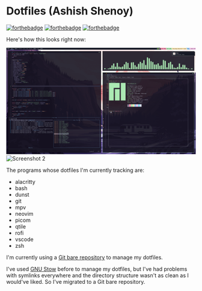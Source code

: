 # Dotfiles (Ashish Shenoy)

[![forthebadge](https://forthebadge.com/images/badges/ctrl-c-ctrl-v.svg)](https://forthebadge.com)
[![forthebadge](https://forthebadge.com/images/badges/powered-by-black-magic.svg)](https://forthebadge.com)
[![forthebadge](https://forthebadge.com/images/badges/built-with-resentment.svg)](https://forthebadge.com)

Here's how this looks right now:

![Screenshot 1](.screenshots/screenshot1.png) ![Screenshot
2](.screenshots/screenshot2.png)

The programs whose dotfiles I'm currently tracking are:

- alacritty
- bash
- dunst
- git
- mpv
- neovim
- picom
- qtile
- rofi
- vscode
- zsh

I'm currently using a [Git bare repository](https://www.atlassian.com/git/tutorials/dotfiles) to manage my dotfiles.

I've used [GNU Stow](http://brandon.invergo.net/news/2012-05-26-using-gnu-stow-to-manage-your-dotfiles.html) before to manage my dotfiles, but I've had problems with symlinks everywhere and the directory structure wasn't as clean as I would've liked. So I've migrated to a Git bare repository.
